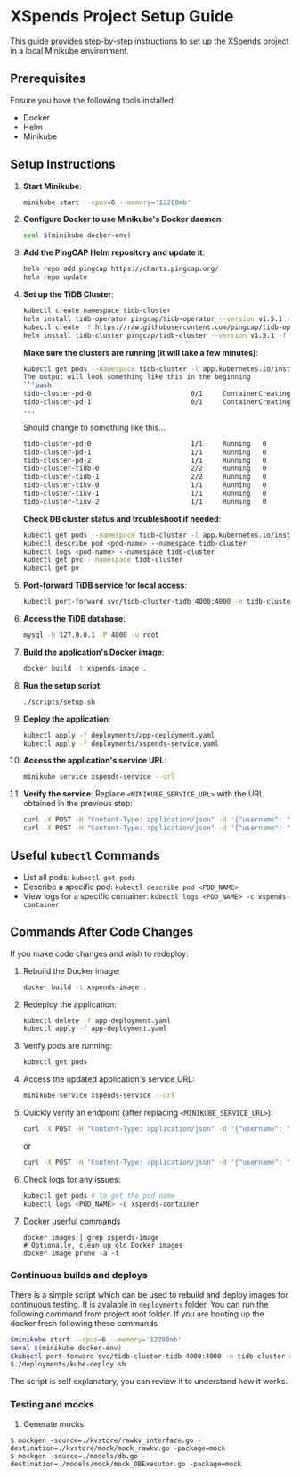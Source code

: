 
# XSpends Project Setup Guide

This guide provides step-by-step instructions to set up the XSpends project in a local Minikube environment.

## Prerequisites
Ensure you have the following tools installed:
- Docker
- Helm
- Minikube

## Setup Instructions

1. **Start Minikube**:
   ```bash
   minikube start --cpus=6 --memory='12288mb'
   ```

2. **Configure Docker to use Minikube's Docker daemon**:
   ```bash
   eval $(minikube docker-env)
   ```

3. **Add the PingCAP Helm repository and update it**:
   ```bash
   helm repo add pingcap https://charts.pingcap.org/
   helm repo update
   ```

4. **Set up the TiDB Cluster**:
   ```bash
   kubectl create namespace tidb-cluster
   helm install tidb-operator pingcap/tidb-operator --version v1.5.1 --namespace tidb-cluster
   kubectl create -f https://raw.githubusercontent.com/pingcap/tidb-operator/v1.5.1/manifests/crd.yaml
   helm install tidb-cluster pingcap/tidb-cluster --version v1.5.1 -f deployments\values-tidb.yaml --namespace tidb-cluster
   ```
   **Make sure the clusters are running (it will take a few minutes)**:
   
   ```bash
   kubectl get pods --namespace tidb-cluster -l app.kubernetes.io/instance=tidb-cluster
   The output will look something like this in the beginning
   ```bash
   tidb-cluster-pd-0                         0/1     ContainerCreating
   tidb-cluster-pd-1                         0/1     ContainerCreating
   ...
   ```
   Should change to something like this...
   ```bash
   tidb-cluster-pd-0                         1/1     Running   0          27m
   tidb-cluster-pd-1                         1/1     Running   0          27m
   tidb-cluster-pd-2                         1/1     Running   0          27m
   tidb-cluster-tidb-0                       2/2     Running   0          25m
   tidb-cluster-tidb-1                       2/2     Running   0          25m
   tidb-cluster-tikv-0                       1/1     Running   0          26m
   tidb-cluster-tikv-1                       1/1     Running   0          26m
   tidb-cluster-tikv-2                       1/1     Running   0          26m
   ```
   **Check DB cluster status and troubleshoot if needed**:
   ```bash
   kubectl get pods --namespace tidb-cluster -l app.kubernetes.io/instance=tidb-cluster
   kubectl describe pod <pod-name> --namespace tidb-cluster
   kubectl logs <pod-name> --namespace tidb-cluster
   kubectl get pvc --namespace tidb-cluster
   kubectl get pv

   ```

5. **Port-forward TiDB service for local access**:
   ```bash
   kubectl port-forward svc/tidb-cluster-tidb 4000:4000 -n tidb-cluster
   ```

6. **Access the TiDB database**:
   ```bash
   mysql -h 127.0.0.1 -P 4000 -u root
   ```

7. **Build the application's Docker image**:
   ```bash
   docker build -t xspends-image .
   ```

8. **Run the setup script**:
   ```bash
   ./scripts/setup.sh
   ```

9. **Deploy the application**:
   ```bash
   kubectl apply -f deployments/app-deployment.yaml
   kubectl apply -f deployments/xspends-service.yaml
   ```

10. **Access the application's service URL**:
    ```bash
    minikube service xspends-service --url
    ```

11. **Verify the service**:
    Replace `<MINIKUBE_SERVICE_URL>` with the URL obtained in the previous step:
    ```bash
    curl -X POST -H "Content-Type: application/json" -d '{"username": "testuser", "password": "testpass"}' <MINIKUBE_SERVICE_URL>/register
    curl -X POST -H "Content-Type: application/json" -d '{"username": "testuser", "password": "testpass"}' <MINIKUBE_SERVICE_URL>/login
    ```

## Useful `kubectl` Commands

- List all pods: `kubectl get pods`
- Describe a specific pod: `kubectl describe pod <POD_NAME>`
- View logs for a specific container: `kubectl logs <POD_NAME> -c xspends-container`

## Commands After Code Changes

If you make code changes and wish to redeploy:

1. Rebuild the Docker image:
   ```bash
   docker build -t xspends-image .
   ```

2. Redeploy the application:
   ```bash
   kubectl delete -f app-deployment.yaml
   kubectl apply -f app-deployment.yaml
   ```

3. Verify pods are running:
   ```bash
   kubectl get pods
   ```

4. Access the updated application's service URL:
   ```bash
   minikube service xspends-service --url
   ```

5. Quickly verify an endpoint (after replacing `<MINIKUBE_SERVICE_URL>`):
   ```bash
   curl -X POST -H "Content-Type: application/json" -d '{"username": "testuser", "password": "testpass"}' <MINIKUBE_SERVICE_URL>/login
   ```
   or 

   ```bash
   curl -X POST -H "Content-Type: application/json" -d '{"username": "testuser", "password": "testpass"}' <MINIKUBE_SERVICE_URL>/register
   ```



6. Check logs for any issues:
   ```bash
   kubectl get pods # to get the pod name
   kubectl logs <POD_NAME> -c xspends-container
   ```
7. Docker userful commands
   ```
   docker images | grep xspends-image
   # Optionally, clean up old Docker images
   docker image prune -a -f
   ```
### Continuous builds and deploys
There is a simple script which can be used to rebuild and deploy images for continuous testing. It is avalable in `deployments` folder. 
You can run the following command from project root folder. 
If you are booting up the docker fresh following these commands
```bash
$minikube start --cpus=6 --memory='12288mb'
$eval $(minikube docker-env)
$kubectl port-forward svc/tidb-cluster-tidb 4000:4000 -n tidb-cluster #this would consume the terminal. 
$./deployments/kube-deploy.sh 
```
The script is self explanatory, you can review it to understand how it works. 

### Testing and mocks

1. Generate mocks
```
$ mockgen -source=./kvstore/rawkv_interface.go -destination=./kvstore/mock/mock_rawkv.go -package=mock
$ mockgen -source=./models/db.go -destination=./models/mock/mock_DBExecutor.go -package=mock
```